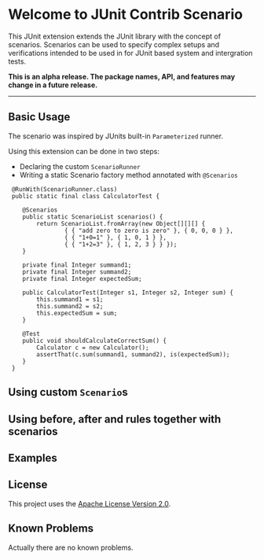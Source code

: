 Welcome to JUnit Contrib Scenario
=================================

This JUnit extension extends the JUnit library with the concept of scenarios.
Scenarios can be used to specify complex setups and verifications intended to be
used in for JUnit based system and intergration tests. 

**This is an alpha release. The package names, API, and features may change in
 a future release.** 

---

Basic Usage
-----------
The scenario was inspired by JUnits built-in `Parameterized` runner.

Using this extension can be done in two steps:
* Declaring the custom `ScenarioRunner`
* Writing a static Scenario factory method annotated with `@Scenarios`

~~~~~~~~~~~~~~~~~~~~~~~~~~~~~~~ {.java}
 @RunWith(ScenarioRunner.class)
 public static final class CalculatorTest {
 
 	@Scenarios
 	public static ScenarioList scenarios() {
 		return ScenarioList.fromArray(new Object[][][] {
 				{ { "add zero to zero is zero" }, { 0, 0, 0 } },
 				{ { "1+0=1" }, { 1, 0, 1 } }, 
 				{ { "1+2=3" }, { 1, 2, 3 } } });
 	}
 
 	private final Integer summand1;
 	private final Integer summand2;
 	private final Integer expectedSum;
 
 	public CalculatorTest(Integer s1, Integer s2, Integer sum) {
 		this.summand1 = s1;
 		this.summand2 = s2;
 		this.expectedSum = sum;
 	}
 
 	@Test
 	public void shouldCalculateCorrectSum() {
 		Calculator c = new Calculator();
 		assertThat(c.sum(summand1, summand2), is(expectedSum));
 	}
 }
~~~~~~~~~~~~~~~~~~~~~~~~~~~~~~~~~~~~~~~~~~~~~~~~~

Using custom `Scenario`s
------------------------

Using before, after and rules together with scenarios
-----------------------------------------------------

Examples
--------

License
-------
This project uses the [Apache License Version 2.0](http://www.apache.org/licenses/LICENSE-2.0.html).


Known Problems
--------------

Actually there are no known problems. 
